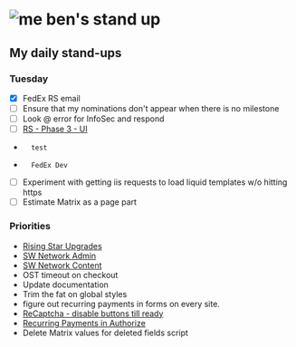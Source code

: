 # ![me](https://avatars2.githubusercontent.com/u/5232044?s=50&v=4) ben's stand up

## My daily stand-ups

### Tuesday

- [X] FedEx RS email
- [ ] Ensure that my nominations don't appear when there is no milestone
- [ ] Look @ error for InfoSec and respond
- [ ] [RS - Phase 3 - UI](https://app.clickup.com/8537154/v/l/li/63072322?pr=12760709) 
-       test
-       FedEx Dev
- [ ] Experiment with getting iis requests to load liquid templates w/o hitting https
- [ ] Estimate Matrix as a page part

### Priorities 
    
- [Rising Star Upgrades](https://app.clickup.com/8537154/v/l/f/27554943?pr=12707202)
- [SW Network Admin](https://app.clickup.com/8537154/v/l/li/54890360?pr=12760709)
- [SW Network Content](https://app.clickup.com/8537154/v/l/li/54892353?pr=12760709)
- OST timeout on checkout
- Update documentation
- Trim the fat on global styles
- figure out recurring payments in forms on every site.
- [ReCaptcha - disable buttons till ready](https://projects.madebyspeak.com/#/tasks/17598281)
- [Recurring Payments in Authorize](https://projects.madebyspeak.com/#/tasks/16411534)
- Delete Matrix values for deleted fields script
